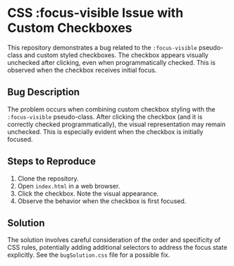 # CSS :focus-visible Issue with Custom Checkboxes

This repository demonstrates a bug related to the `:focus-visible` pseudo-class and custom styled checkboxes.  The checkbox appears visually unchecked after clicking, even when programmatically checked. This is observed when the checkbox receives initial focus.

## Bug Description
The problem occurs when combining custom checkbox styling with the `:focus-visible` pseudo-class.  After clicking the checkbox (and it is correctly checked programmatically), the visual representation may remain unchecked. This is especially evident when the checkbox is initially focused.

## Steps to Reproduce
1. Clone the repository.
2. Open `index.html` in a web browser.
3. Click the checkbox. Note the visual appearance.
4. Observe the behavior when the checkbox is first focused.

## Solution
The solution involves careful consideration of the order and specificity of CSS rules, potentially adding additional selectors to address the focus state explicitly.  See the `bugSolution.css` file for a possible fix. 